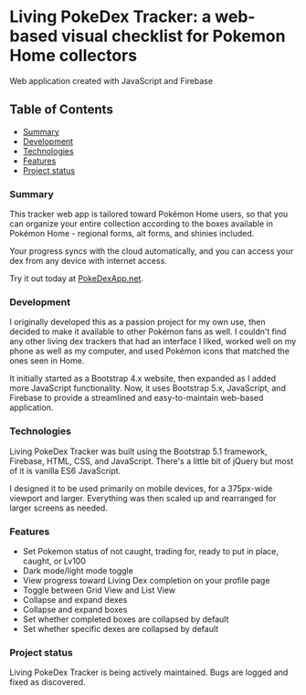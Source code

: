 # Living PokeDex Tracker: a web-based visual checklist for Pokemon Home collectors
Web application created with JavaScript and Firebase

## Table of Contents
- [Summary](#summary)
- [Development](#development)
- [Technologies](#technologies)
- [Features](#features)
- [Project status](#project-status)

### Summary
This tracker web app is tailored toward Pokémon Home users, so that you can organize your entire collection according to the boxes available in Pokémon Home - regional forms, alt forms, and shinies included.

Your progress syncs with the cloud automatically, and you can access your dex from any device with internet access.

Try it out today at [PokeDexApp.net](https://pokedexapp.net/).

### Development
I originally developed this as a passion project for my own use, then decided to make it available to other Pokémon fans as well. I couldn’t find any other living dex trackers that had an interface I liked, worked well on my phone as well as my computer, and used Pokémon icons that matched the ones seen in Home.

It initially started as a Bootstrap 4.x website, then expanded as I added more JavaScript functionality.  Now, it uses Bootstrap 5.x, JavaScript, and Firebase to provide a streamlined and easy-to-maintain web-based application.

### Technologies
Living PokeDex Tracker was built using the Bootstrap 5.1 framework, Firebase, HTML, CSS, and JavaScript.  There's a little bit of jQuery but most of it is vanilla ES6 JavaScript.

I designed it to be used primarily on mobile devices, for a 375px-wide viewport and larger.  Everything was then scaled up and rearranged for larger screens as needed.

### Features
- Set Pokemon status of not caught, trading for, ready to put in place, caught, or Lv100
- Dark mode/light mode toggle
- View progress toward Living Dex completion on your profile page
- Toggle between Grid View and List View
- Collapse and expand dexes
- Collapse and expand boxes
- Set whether completed boxes are collapsed by default
- Set whether specific dexes are collapsed by default

### Project status
Living PokeDex Tracker is being actively maintained.  Bugs are logged and fixed as discovered.
